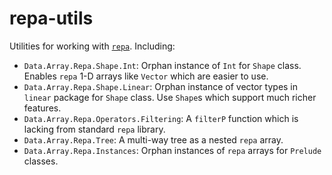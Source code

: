 # repa-utils

Utilities for working with [`repa`](https://www.stackage.org/package/repa). Including:

* `Data.Array.Repa.Shape.Int`: Orphan instance of `Int` for `Shape` class. Enables `repa` 1-D arrays like `Vector` which are easier to use.
* `Data.Array.Repa.Shape.Linear`: Orphan instance of vector types in `linear` package for `Shape` class. Use `Shape`s which support much richer features.
* `Data.Array.Repa.Operators.Filtering`: A `filterP` function which is lacking from standard `repa` library.
* `Data.Array.Repa.Tree`: A multi-way tree as a nested `repa` array.
* `Data.Array.Repa.Instances`: Orphan instances of `repa` arrays for `Prelude` classes.
